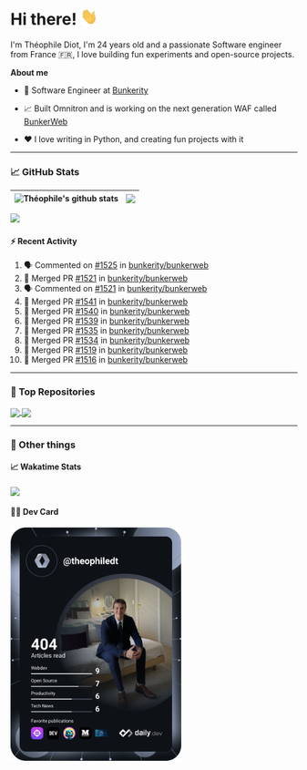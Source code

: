 # Hi there! <img src="./wave.gif" width="30px" height="30px" />

I'm Théophile Diot, I'm 24 years old and a passionate Software engineer from France 🇫🇷, I love building fun experiments and open-source projects.

**About me**

- 💼 Software Engineer at [Bunkerity](https://www.bunkerity.com/)

- 📈 Built Omnitron and is working on the next generation WAF called [BunkerWeb](https://www.bunkerweb.io)

- ❤️ I love writing in Python, and creating fun projects with it

---

### 📈 GitHub Stats

| <img align="center" src="https://github-readme-stats.vercel.app/api?username=TheophileDiot&show_icons=true&include_all_commits=true&theme=algolia&hide_border=true&rank_icon=github" alt="Théophile's github stats" /> | <img align="center" src="https://github-readme-stats.vercel.app/api/top-langs/?username=TheophileDiot&layout=compact&theme=algolia&hide_border=true" /> |
| ---------------------------------------------------------------------------------------------------------------------------------------------------------------------------------------------------------------------- | ------------------------------------------------------------------------------------------------------------------------------------------------------- |

![](https://github-readme-activity-graph.vercel.app/graph?username=TheophileDiot&theme=tokyo-night)

#### :zap: Recent Activity

<!--START_SECTION:activity-->
1. 🗣 Commented on [#1525](https://github.com/bunkerity/bunkerweb/issues/1525#issuecomment-2387675201) in [bunkerity/bunkerweb](https://github.com/bunkerity/bunkerweb)
2. 🎉 Merged PR [#1521](https://github.com/bunkerity/bunkerweb/pull/1521) in [bunkerity/bunkerweb](https://github.com/bunkerity/bunkerweb)
3. 🗣 Commented on [#1521](https://github.com/bunkerity/bunkerweb/pull/1521#issuecomment-2385885517) in [bunkerity/bunkerweb](https://github.com/bunkerity/bunkerweb)
4. 🎉 Merged PR [#1541](https://github.com/bunkerity/bunkerweb/pull/1541) in [bunkerity/bunkerweb](https://github.com/bunkerity/bunkerweb)
5. 🎉 Merged PR [#1540](https://github.com/bunkerity/bunkerweb/pull/1540) in [bunkerity/bunkerweb](https://github.com/bunkerity/bunkerweb)
6. 🎉 Merged PR [#1539](https://github.com/bunkerity/bunkerweb/pull/1539) in [bunkerity/bunkerweb](https://github.com/bunkerity/bunkerweb)
7. 🎉 Merged PR [#1535](https://github.com/bunkerity/bunkerweb/pull/1535) in [bunkerity/bunkerweb](https://github.com/bunkerity/bunkerweb)
8. 🎉 Merged PR [#1534](https://github.com/bunkerity/bunkerweb/pull/1534) in [bunkerity/bunkerweb](https://github.com/bunkerity/bunkerweb)
9. 🎉 Merged PR [#1519](https://github.com/bunkerity/bunkerweb/pull/1519) in [bunkerity/bunkerweb](https://github.com/bunkerity/bunkerweb)
10. 🎉 Merged PR [#1516](https://github.com/bunkerity/bunkerweb/pull/1516) in [bunkerity/bunkerweb](https://github.com/bunkerity/bunkerweb)
<!--END_SECTION:activity-->

---

### 🔧 Top Repositories

<a href="https://github.com/bunkerity/bunkerweb">
  <img align="center" src="https://github-readme-stats.vercel.app/api/pin/?username=Bunkerity&repo=bunkerweb&theme=algolia" />
</a>
<a href="https://github.com/TheophileDiot/Omnitron">
  <img align="center" src="https://github-readme-stats.vercel.app/api/pin/?username=TheophileDiot&repo=Omnitron&theme=algolia" />
</a>

---

### 🎉 Other things

#### 📈 Wakatime Stats

<a href="https://wakatime.com/@theophile_bunkerity">
  <img align="center" src="https://github-readme-stats.vercel.app/api/wakatime?username=3aa5ce41-c253-43d9-8441-a721e446a45f&layout=compact&theme=algolia" />
</a>

#### 👨‍💻 Dev Card

<a href="https://app.daily.dev/TheophileDt">
  <img src="./devcard.svg" width="300" alt="Théophile Diot's Dev Card"/>
</a>
